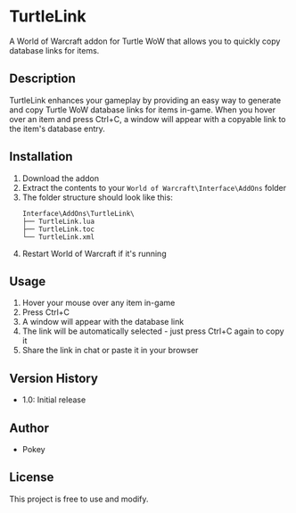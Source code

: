 # TurtleLink

A World of Warcraft addon for Turtle WoW that allows you to quickly copy database links for items.

## Description

TurtleLink enhances your gameplay by providing an easy way to generate and copy Turtle WoW database links for items in-game. When you hover over an item and press Ctrl+C, a window will appear with a copyable link to the item's database entry.

## Installation

1. Download the addon
2. Extract the contents to your `World of Warcraft\Interface\AddOns` folder
3. The folder structure should look like this:
   ```
   Interface\AddOns\TurtleLink\
   ├── TurtleLink.lua
   ├── TurtleLink.toc
   └── TurtleLink.xml
   ```
4. Restart World of Warcraft if it's running

## Usage

1. Hover your mouse over any item in-game
2. Press Ctrl+C
3. A window will appear with the database link
4. The link will be automatically selected - just press Ctrl+C again to copy it
5. Share the link in chat or paste it in your browser

## Version History

- 1.0: Initial release

## Author

- Pokey

## License

This project is free to use and modify.
